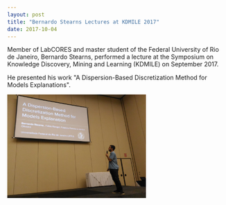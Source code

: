 ```yaml
---
layout: post
title: "Bernardo Stearns Lectures at KDMILE 2017"
date: 2017-10-04
---
```


Member of LabCORES and master student of the Federal University of Rio de Janeiro, Bernardo Stearns, performed a lecture at the Symposium on Knowledge Discovery, Mining and Learning (KDMILE)
on September 2017. 

He presented his work "A Dispersion-Based Discretization Method for Models Explanations".

<img src="/images/2017/10/20171004-bernardo-kdmile.jpg" width="320" height="240" />